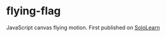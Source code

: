 # flying-flag
JavaScript canvas flying motion. First published on [SoloLearn](https://code.sololearn.com/WnzVETb1Orh6)
